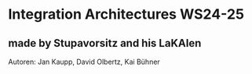 # Integration Architectures WS24-25 
## made by Stupavorsitz and his LaKAIen
Autoren: Jan Kaupp, David Olbertz, Kai Bühner

